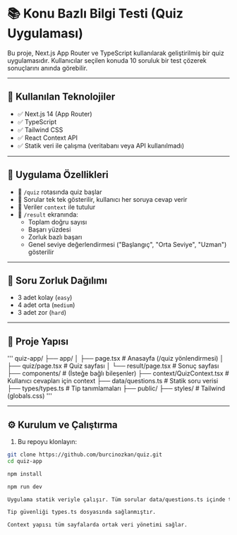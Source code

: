 # 📚 Konu Bazlı Bilgi Testi (Quiz Uygulaması)

Bu proje, Next.js App Router ve TypeScript kullanılarak geliştirilmiş bir quiz uygulamasıdır. Kullanıcılar seçilen konuda 10 soruluk bir test çözerek sonuçlarını anında görebilir.

---

## 🚀 Kullanılan Teknolojiler

- ✅ Next.js 14 (App Router)
- ✅ TypeScript
- ✅ Tailwind CSS
- ✅ React Context API
- ✅ Statik veri ile çalışma (veritabanı veya API kullanılmadı)

---

## 🎯 Uygulama Özellikleri

- 📍 `/quiz` rotasında quiz başlar
- 🔁 Sorular tek tek gösterilir, kullanıcı her soruya cevap verir
- 🧠 Veriler `context` ile tutulur
- 🧾 `/result` ekranında:
  - Toplam doğru sayısı
  - Başarı yüzdesi
  - Zorluk bazlı başarı
  - Genel seviye değerlendirmesi ("Başlangıç", "Orta Seviye", "Uzman") gösterilir

---

## 🧪 Soru Zorluk Dağılımı

- 3 adet kolay (`easy`)
- 4 adet orta (`medium`)
- 3 adet zor (`hard`)

---

## 📁 Proje Yapısı

''' quiz-app/
├── app/
│ ├── page.tsx # Anasayfa (/quiz yönlendirmesi)
│ ├── quiz/page.tsx # Quiz sayfası
│ └── result/page.tsx # Sonuç sayfası
├── components/ # (İsteğe bağlı bileşenler)
├── context/QuizContext.tsx # Kullanıcı cevapları için context
├── data/questions.ts # Statik soru verisi
├── types/types.ts # Tip tanımlamaları
├── public/
├── styles/ # Tailwind (globals.css)
'''

---

## ⚙️ Kurulum ve Çalıştırma

1. Bu repoyu klonlayın:

```bash
git clone https://github.com/burcinozkan/quiz.git
cd quiz-app

npm install

npm run dev

Uygulama statik veriyle çalışır. Tüm sorular data/questions.ts içinde tanımlıdır.

Tip güvenliği types.ts dosyasında sağlanmıştır.

Context yapısı tüm sayfalarda ortak veri yönetimi sağlar.

```
